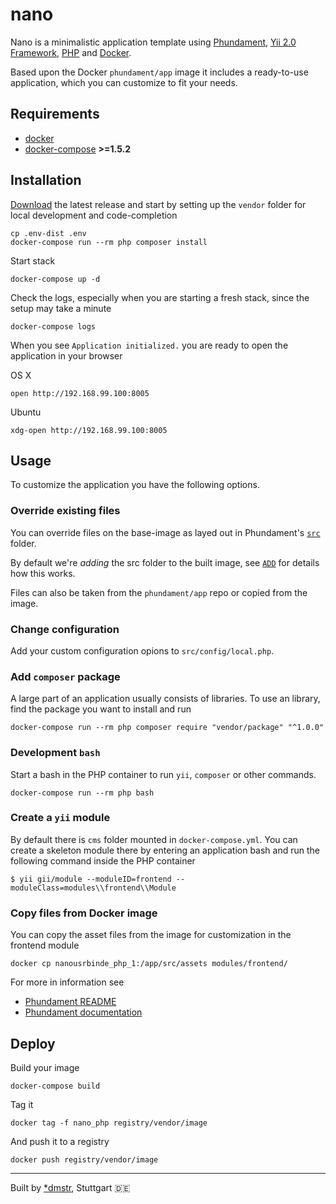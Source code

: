 nano
====

Nano is a minimalistic application template using [Phundament](https://github.com/phundament/app), [Yii 2.0 Framework](http://www.yiiframework.com/doc-2.0/guide-index.html), 
[PHP](http://php.net) and [Docker](https://www.docker.com).

Based upon the Docker `phundament/app` image it includes a ready-to-use application, which you can customize to fit your
needs.

## Requirements

- [docker](https://docs.docker.com/engine/installation/)
- [docker-compose](https://docs.docker.com/compose/) **>=1.5.2**

## Installation

[Download](https://github.com/phundament/nano/releases) the latest release and start by setting up the `vendor` folder 
for local development and code-completion

    cp .env-dist .env
    docker-compose run --rm php composer install

Start stack

    docker-compose up -d

Check the logs, especially when you are starting a fresh stack, since the setup may take a minute
    
    docker-compose logs
    
When you see `Application initialized.` you are ready to open the application in your browser
    
OS X
    
    open http://192.168.99.100:8005
    
Ubuntu
    
    xdg-open http://192.168.99.100:8005

## Usage

To customize the application you have the following options.

### Override existing files

You can override files on the base-image as layed out in Phundament's [`src`](https://github.com/phundament/app/tree/master/src) 
folder. 

By default we're *adding* the src folder to the built image, see [`ADD`](https://docs.docker.com/engine/articles/dockerfile_best-practices/#add-or-copy) 
for details how this works.

Files can also be taken from the `phundament/app` repo or copied from the image. 

### Change configuration

Add your custom configuration opions to `src/config/local.php`.

### Add `composer` package

A large part of an application usually consists of libraries. To use an library, find the package 
you want to install and run

    docker-compose run --rm php composer require "vendor/package" "^1.0.0"

### Development `bash`

Start a bash in the PHP container to run `yii`, `composer` or other commands.     
    
    docker-compose run --rm php bash

### Create a `yii` module

By default there is `cms` folder mounted in `docker-compose.yml`. You can create a skeleton module there by entering
an application bash and run the following command inside the PHP container

    $ yii gii/module --moduleID=frontend --moduleClass=modules\\frontend\\Module

### Copy files from Docker image

You can copy the asset files from the image for customization in the frontend module    
    
    docker cp nanousrbinde_php_1:/app/src/assets modules/frontend/

    
For more in information see

 - [Phundament README](https://github.com/phundament/app/blob/master/README.md)
 - [Phundament documentation](https://github.com/phundament/docs)

## Deploy

Build your image

    docker-compose build

Tag it

    docker tag -f nano_php registry/vendor/image

And push it to a registry    
    
    docker push registry/vendor/image
    
---

Built by [*dmstr](http://diemeisterei.de), Stuttgart :de:
